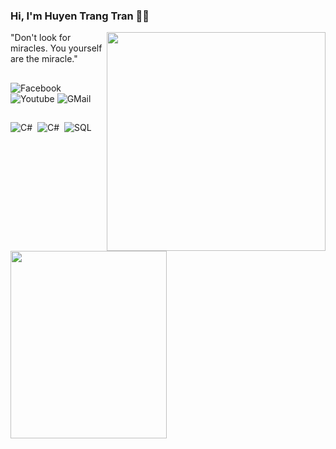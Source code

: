 ### Hi, I'm Huyen Trang Tran 👋🏾

<img align="right" width="350px" src="https://github.com/HuyenTrangTran/tthuyentrang/blob/main/b69e6fe40dbbc3e59aaa.jpg?raw=true"></a>
  "Don't look for miracles. You yourself are the miracle." 
##
![Facebook](https://img.shields.io/badge/-TranThiHuyenTrang-1199F6?style=flat-square&amp;labelColor=1199F6&amp;logo=facebook&amp;logoColor=white&amp;link=https://www.facebook.com/profile.php?id=100015233356827) ![Youtube](https://img.shields.io/badge/-3863_TranThiHuyenTrang-F44747?style=flat-square&amp;labelColor=F44747&amp;logo=youtube&amp;logoColor=white&amp;link=https://www.youtube.com/channel/UCZEtpp2EOiz4-mkyU2HCe5w) ![GMail](https://img.shields.io/badge/-hangtruyenqt@gmail.com-B44D3F?style=flat-square&amp;labelColor=B44D3F&amp;logo=gmail&amp;logoColor=white&amp;link=https://mail.google.com/mail/u/0/) 
      
      
###
<a href="https://github.com/HuyenTrangTran"><img align="left" width="250" height="300" src="https://github.com/HuyenTrangTran/tthuyentrang/blob/main/7193873765328200482.gif?raw=true"></a>


##
#####
![C#](https://img.shields.io/badge/-blue?logo=csharp&amp;style=social)&nbsp;&nbsp;![C#](https://img.shields.io/badge/-blue?logo=cplusplus&amp;style=social)&nbsp;&nbsp;![SQL](https://img.shields.io/badge/-blue?logo=microsoftsqlserver&amp;style=social)&nbsp;&nbsp;
